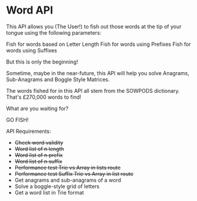 # Word API

This API allows you (The User!) to fish out those words at the tip of your tongue using the following parameters:

Fish for words based on Letter Length
Fish for words using Prefixes
Fish for words using Suffixes

But this is only the beginning! 

Sometime, maybe in the near-future, this API will help you solve Anagrams, Sub-Anagrams and Boggle Style Matrices.

The words fished for in this API all stem from the SOWPODS dictionary. That's £270,000 words to find!

What are you waiting for?

GO FISH!

API Requirements:

- ~~Check word validity~~
- ~~Word list of n length~~
- ~~Word list of n prefix~~
- ~~Word list of n suffix~~
- ~~Performance test Trie vs Array in lists route~~
- ~~Performance test Suffix Trie vs Array in list route~~
- Get anagrams and sub-anagrams of a word
- Solve a boggle-style grid of letters
- Get a word list in Trie format
